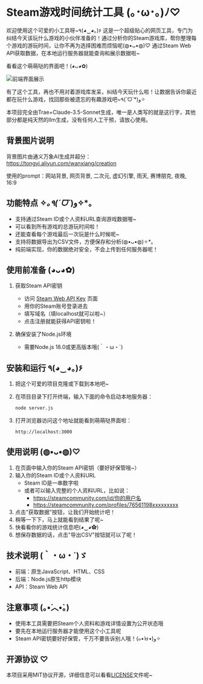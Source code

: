 # Steam游戏时间统计工具 (｡･ω･｡)ﾉ♡

欢迎使用这个可爱的小工具呀~٩(◕‿◕｡)۶ 这是一个超级贴心的网页工具，专门为纠结今天该玩什么游戏的小伙伴准备的！通过分析你的Steam游戏库，帮你整理每个游戏的游玩时间，让你不再为选择困难而烦恼呢(◍•ᴗ•◍)♡ 通过Steam Web API获取数据，在本地运行服务器就能查询和展示数据啦~

看看这个萌萌哒的界面吧！(◕ᴗ◕✿)

![前端界面展示](images/fontend.png)

有了这个工具，再也不用对着游戏库发呆，纠结今天玩什么啦！让数据告诉你最近都在玩什么游戏，找回那些被遗忘的有趣游戏吧~٩(ˊᗜˋ*)و✧

本项目完全由Trae+Claude-3.5-Sonnet生成，唯一是人类写的就是这行字，其他部分都是纯天然的llm生成，没有任何人工干预，请放心使用。

## 背景图片说明
背景图片由通义万象AI生成并超分：https://tongyi.aliyun.com/wanxiang/creation

使用的prompt：网站背景, 网页背景, 二次元, 虚幻引擎, 雨天, 赛博朋克, 夜晚, 16:9

## 功能特点 ✧*｡٩(ˊᗜˋ*)و✧*｡

- 支持通过Steam ID或个人资料URL查询游戏数据喔~
- 可以看到所有游戏的总游玩时间啦！
- 还能查看每个游戏最后一次玩是什么时候呢~
- 支持将数据导出为CSV文件，方便保存和分析(◍•ᴗ•◍)✧*。
- 纯前端实现，你的数据绝对安全，不会上传到任何服务器呢！

## 使用前准备 (◕ᴗ◕✿)

1. 获取Steam API密钥
   - 访问 [Steam Web API Key](https://steamcommunity.com/dev/apikey) 页面
   - 用你的Steam账号登录进去
   - 填写域名（填localhost就可以啦~）
   - 点击注册就能获得API密钥啦！

2. 确保安装了Node.js环境
   - 需要Node.js 18.0或更高版本哦(｀・ω・´)

## 安装和运行 ٩(◕‿◕｡)۶

1. 把这个可爱的项目克隆或下载到本地吧~

2. 在项目目录下打开终端，输入下面的命令启动本地服务器：
   ```bash
   node server.js
   ```

3. 打开浏览器访问这个地址就能看到萌萌哒界面啦：
   ```
   http://localhost:3000
   ```

## 使用说明 (◍•ᴗ•◍)♡

1. 在页面中输入你的Steam API密钥（要好好保管哦~）
2. 输入你的Steam ID或个人资料URL
   - Steam ID是一串数字啦
   - 或者可以输入完整的个人资料URL，比如说：
     - https://steamcommunity.com/id/你的用户名
     - https://steamcommunity.com/profiles/76561198xxxxxxxxx
3. 点击"获取数据"按钮，让我们开始统计吧！
4. 稍等一下下，马上就能看到结果了呢~
5. 快看看你的游戏统计信息吧(◕‿◕✿)
6. 想保存数据的话，点击"导出CSV"按钮就可以了呢！

## 技术说明 (｀・ω・´)ゞ

- 前端：原生JavaScript、HTML、CSS
- 后端：Node.js原生http模块
- API：Steam Web API

## 注意事项 (｡•́︿•̀｡)

- 使用本工具需要把Steam个人资料和游戏详情设置为公开状态哦
- 要先在本地运行服务器才能使用这个小工具呢
- Steam API密钥要好好保管，千万不要告诉别人哦！(๑•̀ㅂ•́)و✧

## 开源协议 ♡

本项目采用MIT协议开源，详细信息可以看看[LICENSE](LICENSE)文件呢~